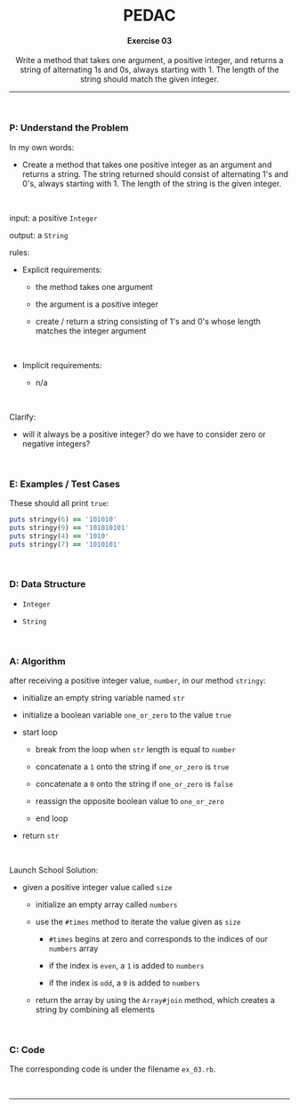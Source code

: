 <h1 align="center">PEDAC</h1>

<h4 align="center">Exercise 03</h4>

<p align="center">Write a method that takes one argument, a positive integer, and returns a string of alternating 1s and 0s, always starting with 1. The length of the string should match the given integer.</p>

---

<br>

### P: Understand the Problem

In my own words:

- Create a method that takes one positive integer as an argument and returns a string. The string returned should consist of alternating 1's and 0's, always starting with 1. The length of the string is the given integer.

<br>

input: a positive `Integer`

output: a `String`

rules:

- Explicit requirements:
  
  - the method takes one argument
  
  - the argument is a positive integer
  
  - create / return a string consisting of 1's and 0's whose length matches the integer argument

<br>

- Implicit requirements:
  
  - n/a

<br>

Clarify:

- will it always be a positive integer? do we have to consider zero or negative integers?

<br>

### E: Examples / Test Cases

These should all print `true`:

```ruby
puts stringy(6) == '101010'
puts stringy(9) == '101010101'
puts stringy(4) == '1010'
puts stringy(7) == '1010101'
```

<br>

### D: Data Structure

- `Integer`

- `String`

<br>

### A: Algorithm

after receiving a positive integer value, `number`, in our method `stringy`:

- initialize an empty string variable named `str`

- initialize a boolean variable `one_or_zero` to the value `true`

- start loop
  
  - break from the loop when `str` length is equal to `number`
  
  - concatenate a `1` onto the string if `one_or_zero` is `true`
  
  - concatenate a `0` onto the string if `one_or_zero` is `false`
  
  - reassign the opposite boolean value to `one_or_zero`
  
  - end loop

- return `str`

<br>

Launch School Solution:

- given a positive integer value called `size`
  
  - initialize an empty array called `numbers`
  
  - use the `#times` method to iterate the value given as `size`
    
    - `#times` begins at zero and corresponds to the indices of our `numbers` array
    
    - if the index is `even`, a `1` is added to `numbers`
    
    - if the index is `odd`, a `0` is added to `numbers`
  
  - return the array by using the `Array#join` method, which creates a string by combining all elements

<br>

### C: Code

The corresponding code is under the filename `ex_03.rb`.

<br>

---
